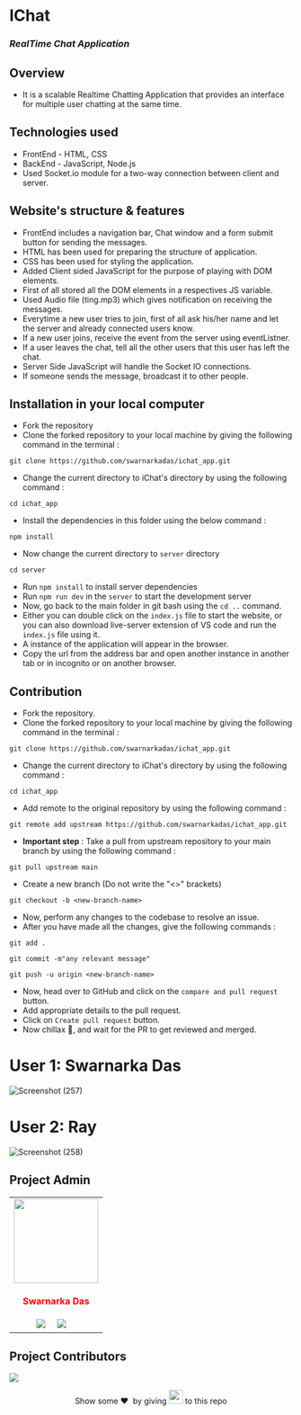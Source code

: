 # IChat
### _RealTime Chat Application_

## Overview
  - It is a scalable Realtime Chatting Application that provides an interface for multiple user chatting at the same time.
## Technologies used
  - FrontEnd - HTML, CSS
  - BackEnd - JavaScript, Node.js
  - Used Socket.io module for a two-way connection between client and server.
## Website's structure & features
  - FrontEnd includes a navigation bar, Chat window and a form submit button for sending the messages.
  - HTML has been used for preparing the structure of application.
  - CSS has been used for styling the application.
  - Added Client sided JavaScript for the purpose of playing with DOM elements.
  - First of all stored all the DOM elements in a respectives JS variable.
  - Used Audio file (ting.mp3) which gives notification on receiving the messages.
  - Everytime a new user tries to join, first of all ask his/her name and let the server and already connected users know.
  - If a new user joins, receive the event from the server using eventListner.
  - If a user leaves the chat, tell all the other users that this user has left the chat.
  - Server Side JavaScript will handle the Socket IO connections.
  - If someone sends the message, broadcast it to other people.

## Installation in your local computer
- Fork the repository
- Clone the forked repository to your local machine by giving the following command in the terminal :
```
git clone https://github.com/swarnarkadas/ichat_app.git
```
- Change the current directory to iChat's directory by using the following command : 
```
cd ichat_app
```
- Install the dependencies in this folder using the below command :
```
npm install
```
- Now change the current directory to ``server`` directory
```
cd server
```
- Run ```npm install``` to install server dependencies
- Run ```npm run dev``` in the ```server``` to start the development server
- Now, go back to the main folder in git bash using the ```cd ..``` command.
- Either you can double click on the ```index.js``` file to start the website, or you can also download live-server extension of VS code and run the ```index.js``` file using it.
- A instance of the application will appear in the browser.
- Copy the url from the address bar and open another instance in another tab or in incognito or on another browser.

## Contribution
- Fork the repository.
- Clone the forked repository to your local machine by giving the following command in the terminal :
```
git clone https://github.com/swarnarkadas/ichat_app.git
```
- Change the current directory to iChat's directory by using the following command : 
```
cd ichat_app
```
- Add remote to the original repository by using the following command : 
```
git remote add upstream https://github.com/swarnarkadas/ichat_app.git
```
- **Important step** : Take a pull from upstream repository to your main branch by using the following command :
```
git pull upstream main
```
- Create a new branch (Do not write the "<>" brackets)
```
git checkout -b <new-branch-name>
```
- Now, perform any changes to the codebase to resolve an issue.
- After you have made all the changes, give the following commands :
```
git add . 
```
```
git commit -m"any relevant message"
```
```
git push -u origin <new-branch-name>
```
- Now, head over to GitHub and click on the ```compare and pull request``` button.
- Add appropriate details to the pull request.
- Click on ```Create pull request``` button.
- Now chillax 🥳, and wait for the PR to get reviewed and merged.

<h1>User 1: Swarnarka Das</h1>

![Screenshot (257)](https://user-images.githubusercontent.com/84660268/217365582-f06c975b-0403-40d1-a98c-164e36d47d3c.png)


<h1>User 2: Ray</h1>

![Screenshot (258)](https://user-images.githubusercontent.com/84660268/217365748-81432018-3588-4512-8a28-365e9bae3d33.png)



## Project Admin

<table>
<tr>
<td align="center"><a href="https://github.com/swarnarkadas"><img src="https://avatars.githubusercontent.com/u/84660268?v=4" width=150px height=150px /></a></br> <h4 style="color:red;">Swarnarka Das</h4>
<a target="_blank"href="https://www.linkedin.com/in/swarnarkadas"><img src="https://img.shields.io/badge/linkedin-%230077B5.svg?&style=for-the-badge&logo=linkedin&logoColor=white" /></a>&nbsp;&nbsp;&nbsp;&nbsp;
 <a href="mailto:sd2425@it.jgec.ac.in"><img src="https://img.shields.io/badge/gmail-%23D14836.svg?&style=for-the-badge&logo=gmail&logoColor=white" /></a>&nbsp;&nbsp;&nbsp;&nbsp;
   </td>

</tr>
</table>

## Project Contributors

<a href="https://github.com/swarnarkadas/ichat_app/graphs/contributors">
<img src="https://contrib.rocks/image?repo=swarnarkadas/ichat_app" />
</a>

</br>
<p align = "center">
Show some ❤️&nbsp; by giving <img src="https://imgur.com/o7ncZFp.jpg" height=25px width=25px> to this repo
</p>

